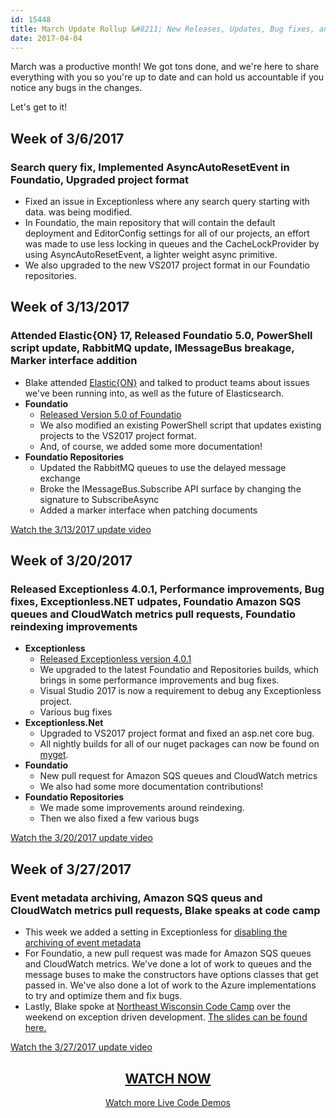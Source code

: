 ```yaml
---
id: 15448
title: March Update Rollup &#8211; New Releases, Updates, Bug fixes, and more!
date: 2017-04-04
---
```


March was a productive month! We got tons done, and we're here to share everything with you so you're up to date and can hold us accountable if you notice any bugs in the changes.

Let's get to it!<!--more-->

## Week of 3/6/2017

### Search query fix, Implemented AsyncAutoResetEvent in Foundatio, Upgraded project format

* Fixed an issue in Exceptionless where any search query starting with data. was being modified.
* In Foundatio, the main repository that will contain the default deployment and EditorConfig settings for all of our projects, an effort was made to use less locking in queues and the CacheLockProvider by using AsyncAutoResetEvent, a lighter weight async primitive.
* We also upgraded to the new VS2017 project format in our Foundatio repositories.

## Week of 3/13/2017

### Attended Elastic{ON} 17, Released Foundatio 5.0, PowerShell script update, RabbitMQ update, IMessageBus breakage, Marker interface addition

* Blake attended [Elastic{ON}](https://www.elastic.co/elasticon/conf/2017/sf) and talked to product teams about issues we've been running into, as well as the future of Elasticsearch.
* **Foundatio**
    * [Released Version 5.0 of Foundatio](https://github.com/exceptionless/Foundatio/releases/tag/v5.0.0)
    * We also modified an existing PowerShell script that updates existing projects to the VS2017 project format.
    * And, of course, we added some more documentation!
* **Foundatio Repositories**
    * Updated the RabbitMQ queues to use the delayed message exchange
    * Broke the IMessageBus.Subscribe API surface by changing the signature to SubscribeAsync
    * Added a marker interface when patching documents

[Watch the 3/13/2017 update video](https://youtu.be/G-faYRV7-qI?list=PLGHP7IVwFs_81fZTMgF7Dm5e0Ax4YvW_V)

## Week of 3/20/2017

### Released Exceptionless 4.0.1, Performance improvements, Bug fixes, Exceptionless.NET udpates, Foundatio Amazon SQS queues and CloudWatch metrics pull requests, Foundatio reindexing improvements

* **Exceptionless**
    * [Released Exceptionless version 4.0.1](https://github.com/exceptionless/Exceptionless/releases/tag/v4.0.1)
    * We upgraded to the latest Foundatio and Repositories builds, which brings in some performance improvements and bug fixes.
    * Visual Studio 2017 is now a requirement to debug any Exceptionless project.
    * Various bug fixes
* **Exceptionless.Net**
    * Upgraded to VS2017 project format and fixed an asp.net core bug.
    * All nightly builds for all of our nuget packages can now be found on [myget](https://www.myget.org/gallery/exceptionless).
* **Foundatio**
    * New pull request for Amazon SQS queues and CloudWatch metrics
    * We also had some more documentation contributions!
* **Foundatio Repositories**
    * We made some improvements around reindexing.
    * Then we also fixed a few various bugs

[Watch the 3/20/2017 update video](https://youtu.be/B9gVzFmBzyY?list=PLGHP7IVwFs_81fZTMgF7Dm5e0Ax4YvW_V)

## Week of 3/27/2017

### Event metadata archiving, Amazon SQS queus and CloudWatch metrics pull requests, Blake speaks at code camp

* This week we added a setting in Exceptionless for [disabling the archiving of event metadata](https://github.com/exceptionless/Exceptionless/pull/287)
* For Foundatio, a new pull request was made for Amazon SQS queues and CloudWatch metrics. We've done a lot of work to queues and the message buses to make the constructors have options classes that get passed in. We've also done a lot of work to the Azure implementations to try and optimize them and fix bugs.
* Lastly, Blake spoke at [Northeast Wisconsin Code Camp](http://newcodecamp.com/) over the weekend on exception driven development. [The slides can be found here.](https://github.com/exceptionless/MediaKit/tree/master/presentations/exceptionless)

[Watch the 3/27/2017 update video](https://youtu.be/x9JB3BgYELQ?list=PLGHP7IVwFs_81fZTMgF7Dm5e0Ax4YvW_V)

<h2 style="text-align: center;">
  <a href="https://youtu.be/njr7ang0BQg?list=PLGHP7IVwFs_81fZTMgF7Dm5e0Ax4YvW_V">WATCH NOW</a>
</h2>

<p style="text-align: center;">
  <a href="/category/live-coding/">Watch more Live Code Demos</a>
</p>


